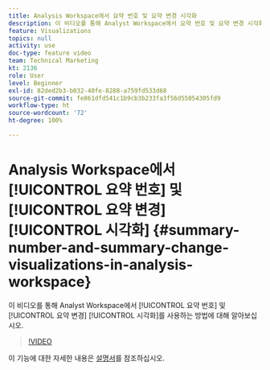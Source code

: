 ```yaml
---
title: Analysis Workspace에서 요약 번호 및 요약 변경 시각화
description: 이 비디오를 통해 Analyst Workspace에서 요약 번호 및 요약 변경 시각화를 사용하는 방법에 대해 알아보십시오.
feature: Visualizations
topics: null
activity: use
doc-type: feature video
team: Technical Marketing
kt: 2136
role: User
level: Beginner
exl-id: 82ded2b3-b032-40fe-8288-a759fd533d68
source-git-commit: fe861dfd541c1b9cb3b233fa3f56d55054305fd9
workflow-type: ht
source-wordcount: '72'
ht-degree: 100%

---
```


# Analysis Workspace에서 [!UICONTROL 요약 번호] 및 [!UICONTROL 요약 변경] [!UICONTROL 시각화] {#summary-number-and-summary-change-visualizations-in-analysis-workspace}

이 비디오를 통해 Analyst Workspace에서 [!UICONTROL 요약 번호] 및 [!UICONTROL 요약 변경] [!UICONTROL 시각화]를 사용하는 방법에 대해 알아보십시오.

>[!VIDEO](https://video.tv.adobe.com/v/23992/?quality=12)

이 기능에 대한 자세한 내용은 [설명서](https://experienceleague.adobe.com/docs/analytics/analyze/analysis-workspace/visualizations/summary-number-change.html?lang=ko)를 참조하십시오.
